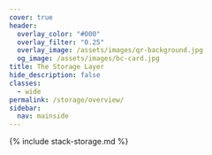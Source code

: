 ```yaml
---
cover: true
header:
  overlay_color: "#000"
  overlay_filter: "0.25"
  overlay_image: /assets/images/qr-background.jpg
  og_image: /assets/images/bc-card.jpg
title: The Storage Layer
hide_description: false
classes:
  - wide
permalink: /storage/overview/
sidebar:
  nav: mainside
---
```


{% include stack-storage.md %}
